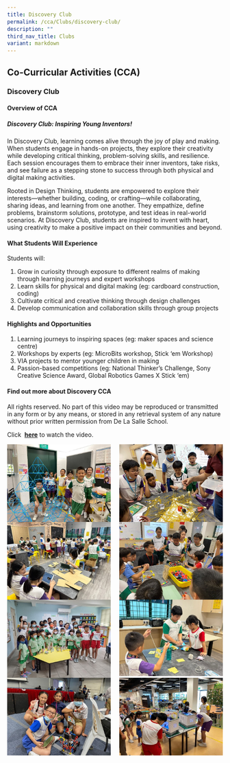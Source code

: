 ```yaml
---
title: Discovery Club
permalink: /cca/Clubs/discovery-club/
description: ""
third_nav_title: Clubs
variant: markdown
---
```

## Co-Curricular&nbsp;Activities&nbsp;(CCA)

### Discovery Club
#### Overview of CCA
##### Discovery Club: Inspiring Young Inventors!

In Discovery Club, learning comes alive through the joy of play and making. When students engage in hands-on projects, they explore their creativity while developing critical thinking, problem-solving skills, and resilience. Each session encourages them to embrace their inner inventors, take risks, and see failure as a stepping stone to success through both physical and digital making activities.

Rooted in Design Thinking, students are empowered to explore their interests—whether building, coding, or crafting—while collaborating, sharing ideas, and learning from one another. They empathize, define problems, brainstorm solutions, prototype, and test ideas in real-world scenarios. At Discovery Club, students are inspired to invent with heart, using creativity to make a positive impact on their communities and beyond.
#### What Students Will Experience 
Students will: 
1. Grow in curiosity through exposure to different realms of making through learning journeys and expert workshops
2. Learn skills for physical and digital making (eg: cardboard construction, coding)
3. Cultivate critical and creative thinking through design challenges
4. Develop communication and collaboration skills through group projects


#### Highlights and Opportunities 
1. Learning journeys to inspiring spaces (eg: maker spaces and science centre)
2. Workshops by experts (eg: MicroBits workshop, Stick ‘em Workshop)
3. VIA projects to mentor younger children in making
4. Passion-based competitions (eg: National Thinker’s Challenge, Sony Creative Science Award, Global Robotics Games X Stick ‘em)

#### Find out more about Discovery CCA

All rights reserved. No part of this video may be reproduced or transmitted in any form or by any means, or stored in any retrieval system of any nature without prior written permission from De La Salle School.  

Click&nbsp; [**here**](https://youtu.be/BmDi2hPrM8c)&nbsp;to watch the video. <br>

<img src="/images/2025/Cca/d1.jpg" style="width:48%" align="left">
<img src="/images/2025/Cca/d2.jpg" style="width:48%" align="right">
<br>
<img src="/images/2025/Cca/d3.jpg" style="width:48%" align="left">
<img src="/images/2025/Cca/d4.jpg" style="width:48%" align="right">
<br clear="left">
<img src="/images/2025/Cca/d5.jpg" style="width:48%" align="left">
<img src="/images/2025/Cca/d6.jpg" style="width:48%" align="right">
<br clear="left">
<img src="/images/2025/Cca/d7.jpg" style="width:48%" align="left">
<img src="/images/2025/Cca/d8.jpg" style="width:48%" align="right">
<br clear="left">